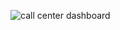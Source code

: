 ![call center dashboard](https://github.com/shivam4490/Call-centre-excellence/assets/68771796/7f773fae-8393-46bb-a6a1-780ba04bd9c0)
